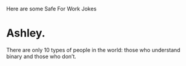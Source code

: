 Here are some Safe For Work Jokes

# Ashley.
There are only 10 types of people in the world: those who understand binary and those who don’t.